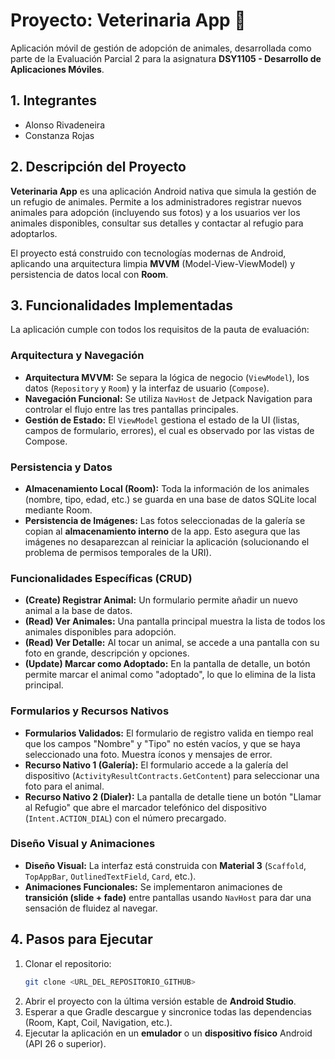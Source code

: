 # Proyecto: Veterinaria App 🐾

Aplicación móvil de gestión de adopción de animales, desarrollada como parte de la Evaluación Parcial 2 para la asignatura **DSY1105 - Desarrollo de Aplicaciones Móviles**.

## 1. Integrantes

* Alonso Rivadeneira
* Constanza Rojas

## 2. Descripción del Proyecto

**Veterinaria App** es una aplicación Android nativa que simula la gestión de un refugio de animales. Permite a los administradores registrar nuevos animales para adopción (incluyendo sus fotos) y a los usuarios ver los animales disponibles, consultar sus detalles y contactar al refugio para adoptarlos.

El proyecto está construido con tecnologías modernas de Android, aplicando una arquitectura limpia **MVVM** (Model-View-ViewModel) y persistencia de datos local con **Room**.

## 3. Funcionalidades Implementadas

La aplicación cumple con todos los requisitos de la pauta de evaluación:

### Arquitectura y Navegación
* **Arquitectura MVVM:** Se separa la lógica de negocio (`ViewModel`), los datos (`Repository` y `Room`) y la interfaz de usuario (`Compose`).
* **Navegación Funcional:** Se utiliza `NavHost` de Jetpack Navigation para controlar el flujo entre las tres pantallas principales.
* **Gestión de Estado:** El `ViewModel` gestiona el estado de la UI (listas, campos de formulario, errores), el cual es observado por las vistas de Compose.

### Persistencia y Datos
* **Almacenamiento Local (Room):** Toda la información de los animales (nombre, tipo, edad, etc.) se guarda en una base de datos SQLite local mediante Room.
* **Persistencia de Imágenes:** Las fotos seleccionadas de la galería se copian al **almacenamiento interno** de la app. Esto asegura que las imágenes no desaparezcan al reiniciar la aplicación (solucionando el problema de permisos temporales de la URI).

### Funcionalidades Específicas (CRUD)
* **(Create) Registrar Animal:** Un formulario permite añadir un nuevo animal a la base de datos.
* **(Read) Ver Animales:** Una pantalla principal muestra la lista de todos los animales disponibles para adopción.
* **(Read) Ver Detalle:** Al tocar un animal, se accede a una pantalla con su foto en grande, descripción y opciones.
* **(Update) Marcar como Adoptado:** En la pantalla de detalle, un botón permite marcar el animal como "adoptado", lo que lo elimina de la lista principal.

### Formularios y Recursos Nativos
* **Formularios Validados:** El formulario de registro valida en tiempo real que los campos "Nombre" y "Tipo" no estén vacíos, y que se haya seleccionado una foto. Muestra íconos y mensajes de error.
* **Recurso Nativo 1 (Galería):** El formulario accede a la galería del dispositivo (`ActivityResultContracts.GetContent`) para seleccionar una foto para el animal.
* **Recurso Nativo 2 (Dialer):** La pantalla de detalle tiene un botón "Llamar al Refugio" que abre el marcador telefónico del dispositivo (`Intent.ACTION_DIAL`) con el número precargado.

### Diseño Visual y Animaciones
* **Diseño Visual:** La interfaz está construida con **Material 3** (`Scaffold`, `TopAppBar`, `OutlinedTextField`, `Card`, etc.).
* **Animaciones Funcionales:** Se implementaron animaciones de **transición (slide + fade)** entre pantallas usando `NavHost` para dar una sensación de fluidez al navegar.

## 4. Pasos para Ejecutar

1.  Clonar el repositorio:
    ```bash
    git clone <URL_DEL_REPOSITORIO_GITHUB>
    ```
2.  Abrir el proyecto con la última versión estable de **Android Studio**.
3.  Esperar a que Gradle descargue y sincronice todas las dependencias (Room, Kapt, Coil, Navigation, etc.).
4.  Ejecutar la aplicación en un **emulador** o un **dispositivo físico** Android (API 26 o superior).
